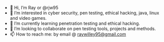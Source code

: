 - 👋 Hi, I’m Ray or @rjw95 
- 👀 I’m interested in cyber security, pen testing, ethical hacking, java, linux and video games.
- 🌱 I’m currently learning penetration testing and ethical hacking.
- 💞️ I’m looking to collaborate on pen testing tools, projects and methods.
- 📫 How to reach me: by email @ raywilley95@gmail.com

<!---
rjw95/rjw95 is a ✨ special ✨ repository because its `README.md` (this file) appears on your GitHub profile.
You can click the Preview link to take a look at your changes.
--->
